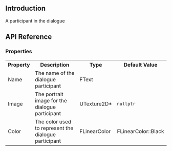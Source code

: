 ## Introduction
A participant in the dialogue

## API Reference
### Properties
<table>
	<tr>
		<th>Property</th>
		<th>Description</th>
		<th>Type</th>
		<th>Default Value</th>
	</tr>
	<tr>
		<td>Name</td>
		<td>The name of the dialogue participant</td>
		<td>FText</td>
		<td></td>
	</tr>
	<tr>
		<td>Image</td>
		<td>The portrait image for the dialogue participant</td>
		<td>UTexture2D*</td>
		<td><code>nullptr</code></td>
	</tr>
	<tr>
		<td>Color</td>
		<td>The color used to represent the dialogue participant</td>
		<td>FLinearColor</td>
		<td>FLinearColor::Black</td>
	</tr>
</table>
